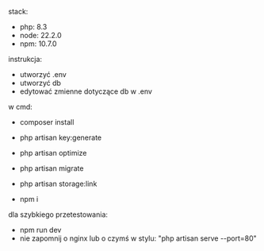stack:
- php: 8.3
- node: 22.2.0
- npm: 10.7.0

instrukcja:
- utworzyć .env
- utworzyć db
- edytować zmienne dotyczące db w .env

w cmd:
- composer install
- php artisan key:generate
- php artisan optimize
- php artisan migrate
- php artisan storage:link

- npm i

dla szybkiego przetestowania:
- npm run dev
-  nie zapomnij o nginx lub o czymś w stylu: "php artisan serve --port=80"